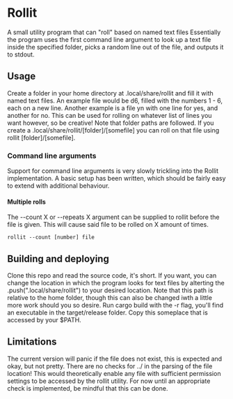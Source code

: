 # Rollit

A small utility program that can "roll" based on named text files
Essentially the program uses the first command line argument to look up a text file inside the specified folder, picks a random line out of the file, and outputs it to stdout.

## Usage

Create a folder in your home directory at .local/share/rollit and fill it with named text files.
An example file would be d6, filled with the numbers 1 - 6, each on a new line. Another example is a file yn with one line for yes, and another for no.
This can be used for rolling on whatever list of lines you want however, so be creative!
Note that folder paths are followed. If you create a .local/share/rollit/[folder]/[somefile] you can roll on that file using rollit [folder]/[somefile].

### Command line arguments

Support for command line arguments is very slowly trickling into the Rollit implementation. A basic setup has been written, which should be fairly easy to extend with additional behaviour. 

#### Multiple rolls
The --count X or --repeats X argument can be supplied to rollit before the file is given. This will cause said file to be rolled on X amount of times.

`rollit --count [number] file`

## Building and deploying

Clone this repo and read the source code, it's short.
If you want, you can change the location in which the program looks for text files by alterting the .push(".local/share/rollit") to your desired location. Note that this path is relative to the home folder, though this can also be changed iwth a little more work should you so desire.
Run cargo build with the -r flag, you'll find an executable in the target/release folder. Copy this someplace that is accessed by your $PATH.

## Limitations

The current version will panic if the file does not exist, this is expected and okay, but not pretty.
There are no checks for ../ in the parsing of the file location! This would theoretically enable any file with sufficient permission settings to be accessed by the rollit utility. For now until an appropriate check is implemented, be mindful that this can be done. 